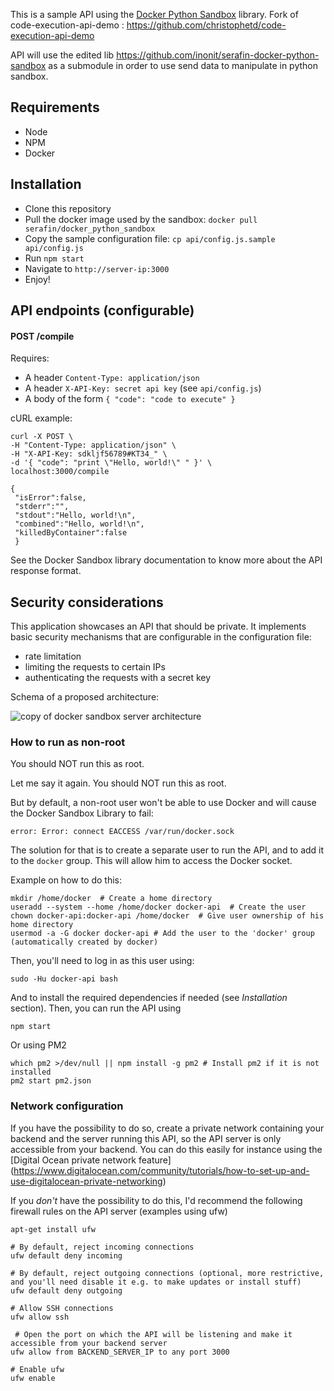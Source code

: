 This is a sample API using the [Docker Python Sandbox](https://github.com/inonit/docker-python-sandbox) library. Fork of code-execution-api-demo : https://github.com/christophetd/code-execution-api-demo

API will use the edited lib https://github.com/inonit/serafin-docker-python-sandbox as a submodule in order to use send data to manipulate in python sandbox.

## Requirements

- Node
- NPM
- Docker

## Installation

- Clone this repository
- Pull the docker image used by the sandbox: `docker pull serafin/docker_python_sandbox`
- Copy the sample configuration file: `cp api/config.js.sample api/config.js`
- Run `npm start`
- Navigate to `http://server-ip:3000`
- Enjoy!

## API endpoints (configurable)

#### POST /compile

Requires:
- A header `Content-Type: application/json`
- A header `X-API-Key: secret api key` (see `api/config.js`)
- A body of the form `{ "code": "code to execute" }`


cURL example:

```
curl -X POST \
-H "Content-Type: application/json" \
-H "X-API-Key: sdkljf56789#KT34_" \
-d '{ "code": "print \"Hello, world!\" " }' \
localhost:3000/compile

{
 "isError":false,
 "stderr":"",
 "stdout":"Hello, world!\n",
 "combined":"Hello, world!\n",
 "killedByContainer":false
 }
```

See the Docker Sandbox library documentation to know more about the API response format.

## Security considerations

This application showcases an API that should be private. It implements basic security mechanisms that are configurable in the configuration file:

- rate limitation
- limiting the requests to certain IPs
- authenticating the requests with a secret key

Schema of a proposed architecture:

![copy of docker sandbox server architecture](https://cloud.githubusercontent.com/assets/136675/18363217/da80a65c-7611-11e6-90af-7dfb98f70e71.png)

### How to run as non-root

You should NOT run this as root.

Let me say it again. You should NOT run this as root.

But by default, a non-root user won't be able to use Docker and will cause the Docker Sandbox Library to fail:

```
error: Error: connect EACCESS /var/run/docker.sock
```

The solution for that is to create a separate user to run the API, and to add it to the `docker` group. This will allow him to access the Docker socket.

Example on how to do this:
```
mkdir /home/docker  # Create a home directory
useradd --system --home /home/docker docker-api  # Create the user
chown docker-api:docker-api /home/docker  # Give user ownership of his home directory
usermod -a -G docker docker-api # Add the user to the 'docker' group (automatically created by docker)
```

Then, you'll need to log in as this user using:

```
sudo -Hu docker-api bash
```

And to install the required dependencies if needed (see _Installation_ section). Then, you can run the API using

```
npm start
```

Or using PM2

```
which pm2 >/dev/null || npm install -g pm2 # Install pm2 if it is not installed
pm2 start pm2.json
```

### Network configuration

If you have the possibility to do so, create a private network containing your backend and the server running this API, so the API server is only accessible from your backend. You can do this easily for instance using the [Digital Ocean private network feature] (https://www.digitalocean.com/community/tutorials/how-to-set-up-and-use-digitalocean-private-networking)

If you _don't_ have the possibility to do this, I'd recommend the following firewall rules on the API server (examples using ufw)

```
apt-get install ufw

# By default, reject incoming connections
ufw default deny incoming

# By default, reject outgoing connections (optional, more restrictive, and you'll need disable it e.g. to make updates or install stuff)
ufw default deny outgoing

# Allow SSH connections
ufw allow ssh

 # Open the port on which the API will be listening and make it accessible from your backend server
ufw allow from BACKEND_SERVER_IP to any port 3000

# Enable ufw
ufw enable
```
